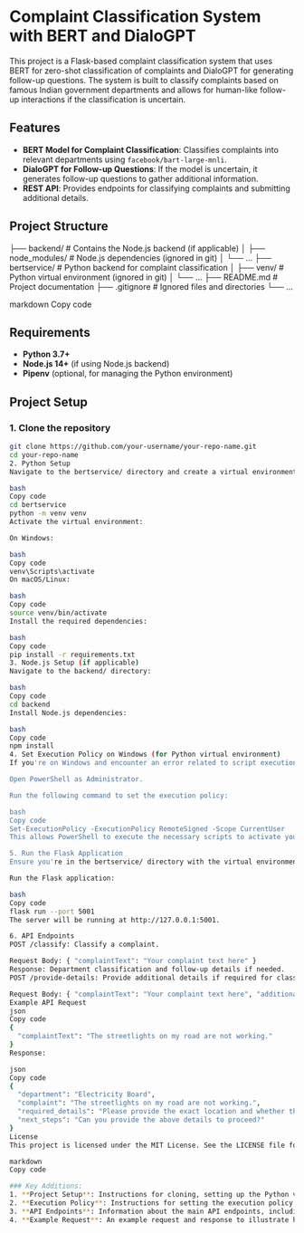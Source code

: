 
# Complaint Classification System with BERT and DialoGPT

This project is a Flask-based complaint classification system that uses BERT for zero-shot classification of complaints and DialoGPT for generating follow-up questions. The system is built to classify complaints based on famous Indian government departments and allows for human-like follow-up interactions if the classification is uncertain.

## Features

- **BERT Model for Complaint Classification**: Classifies complaints into relevant departments using `facebook/bart-large-mnli`.
- **DialoGPT for Follow-up Questions**: If the model is uncertain, it generates follow-up questions to gather additional information.
- **REST API**: Provides endpoints for classifying complaints and submitting additional details.

## Project Structure

├── backend/ # Contains the Node.js backend (if applicable) │ ├── node_modules/ # Node.js dependencies (ignored in git) │ └── ... ├── bertservice/ # Python backend for complaint classification │ ├── venv/ # Python virtual environment (ignored in git) │ └── ... ├── README.md # Project documentation ├── .gitignore # Ignored files and directories └── ...

markdown
Copy code

## Requirements

- **Python 3.7+**
- **Node.js 14+** (if using Node.js backend)
- **Pipenv** (optional, for managing the Python environment)

## Project Setup

### 1. Clone the repository

```bash
git clone https://github.com/your-username/your-repo-name.git
cd your-repo-name
2. Python Setup
Navigate to the bertservice/ directory and create a virtual environment:

bash
Copy code
cd bertservice
python -m venv venv
Activate the virtual environment:

On Windows:

bash
Copy code
venv\Scripts\activate
On macOS/Linux:

bash
Copy code
source venv/bin/activate
Install the required dependencies:

bash
Copy code
pip install -r requirements.txt
3. Node.js Setup (if applicable)
Navigate to the backend/ directory:

bash
Copy code
cd backend
Install Node.js dependencies:

bash
Copy code
npm install
4. Set Execution Policy on Windows (for Python virtual environment)
If you're on Windows and encounter an error related to script execution when activating the virtual environment, you need to set the execution policy. Follow these steps:

Open PowerShell as Administrator.

Run the following command to set the execution policy:

bash
Copy code
Set-ExecutionPolicy -ExecutionPolicy RemoteSigned -Scope CurrentUser
This allows PowerShell to execute the necessary scripts to activate your virtual environment.

5. Run the Flask Application
Ensure you're in the bertservice/ directory with the virtual environment activated.

Run the Flask application:

bash
Copy code
flask run --port 5001
The server will be running at http://127.0.0.1:5001.

6. API Endpoints
POST /classify: Classify a complaint.

Request Body: { "complaintText": "Your complaint text here" }
Response: Department classification and follow-up details if needed.
POST /provide-details: Provide additional details if required for classification.

Request Body: { "complaintText": "Your complaint text here", "additionalDetails": "More specific information" }
Example API Request
json
Copy code
{
  "complaintText": "The streetlights on my road are not working."
}
Response:

json
Copy code
{
  "department": "Electricity Board",
  "complaint": "The streetlights on my road are not working.",
  "required_details": "Please provide the exact location and whether the issue is a power outage or streetlight malfunction.",
  "next_steps": "Can you provide the above details to proceed?"
}
License
This project is licensed under the MIT License. See the LICENSE file for details.

markdown
Copy code

### Key Additions:
1. **Project Setup**: Instructions for cloning, setting up the Python virtual environment, and installing dependencies.
2. **Execution Policy**: Instructions for setting the execution policy on Windows, so users can activate the virtual environment without errors.
3. **API Endpoints**: Information about the main API endpoints, including the `/classify` and `/provide-details` endpoints.
4. **Example Request**: An example request and response to illustrate how the API works.
